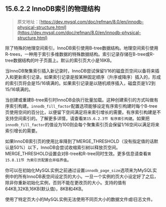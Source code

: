 ## 15.6.2.2 InnoDB索引的物理结构

> 原文地址：[https://dev.mysql.com/doc/refman/8.0/en/innodb-physical-structure.html](https://dev.mysql.com/doc/refman/8.0/en/innodb-physical-structure.html)

除了特殊的地理空间索引，InnoDB索引使用B-tree数据结构。地理空间索引使用R-trees，一种用于索引多维数据的特殊数据结构。索引记录存储在B-tree或R-tree数据结构的叶子页面上。默认的索引页大小是16KB。

当InnoDB聚集索引插入新记录时，InnoDB尝试保留1/16的磁盘页空间以备将来插入和更新索引记录。如果索引记录是按某种固定顺序（升序或降序）插入的，形成的索引页将会是15/16填满的。如果索引记录是以随机顺序插入，磁盘页是1/2到15/16填满的。

当创建或重建B-tree索引时InnoDB会执行批量加载。这种创建索引的方式叫做有序索引构建。`innodb_fill_factor`配置选项能够设定有序索引构建时每个B-tree页使用空间的百分比，以便留下空间满足将来索引增长的需要。有序索引构建是不支持空间索引的。了解更多详情，请查看`第15.6.2.3节 有序索引构建`。如果把`innodb_fill_factor`的值设为100则会每个聚集索引页会保留1/16空间以满足将来索引增长的需要。

如果InnoDB索引页的使用比率降到了MERGE_THRESHOLD（没有指定值的话默认是50%）以下，InnoDB会尝试收缩索引树以释放页空间。MERGE_THRESHOLD设置会对B-tree和R-tree同时生效。更多信息请查看`第15.8.11节 为索引页配置合并临界值`。

你可以在初始化MySQL实例之前通过设置`innodb_page_size`选项来为MySQL实例中的所有InnoDB表空间设定页的大小。一旦一个实例的页大小设定好了之后，除非你重新初始化实例，否则不能在更改页的大小。支持的值有64KB,32KB,16KB(默认值)，8KB和4KB。

使用了特定页大小的MySQL实例无法使用不同页大小的数据文件或l日志文件。
